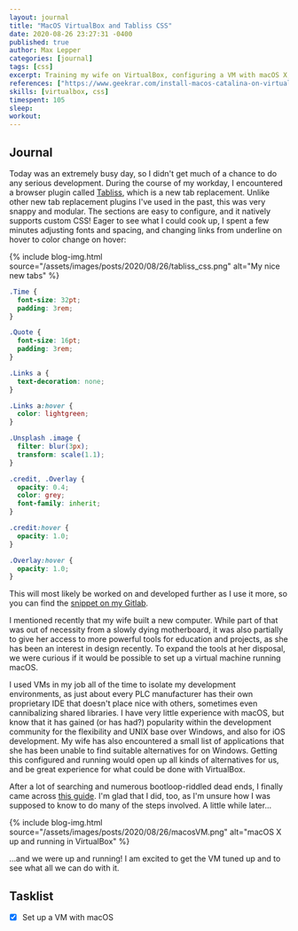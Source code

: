 ```yaml
---
layout: journal
title: "MacOS VirtualBox and Tabliss CSS"
date: 2020-08-26 23:27:31 -0400
published: true
author: Max Lepper
categories: [journal]
tags: [css]
excerpt: Training my wife on VirtualBox, configuring a VM with macOS X, and customizing Tabliss.
references: ["https://www.geekrar.com/install-macos-catalina-on-virtualbox-on-windows-pc-new/","https://tabliss.io/","https://gitlab.com/-/snippets/2009089"]
skills: [virtualbox, css]
timespent: 105
sleep: 
workout: 
---
```


## Journal

Today was an extremely busy day, so I didn't get much of a chance to do any serious development. During the course of my workday, I encountered a browser plugin called [Tabliss]({{page.references[1]}}), which is a new tab replacement. Unlike other new tab replacement plugins I've used in the past, this was very snappy and modular. The sections are easy to configure, and it natively supports custom CSS! Eager to see what I could cook up, I spent a few minutes adjusting fonts and spacing, and changing links from underline on hover to color change on hover:

{% include blog-img.html source="/assets/images/posts/2020/08/26/tabliss_css.png" alt="My nice new tabs" %}

```css
.Time {
  font-size: 32pt;
  padding: 3rem;
}

.Quote {
  font-size: 16pt;
  padding: 3rem;
}

.Links a {
  text-decoration: none;
}

.Links a:hover {
  color: lightgreen;
}

.Unsplash .image {
  filter: blur(3px);
  transform: scale(1.1);
}

.credit, .Overlay {
  opacity: 0.4;
  color: grey;
  font-family: inherit;
}

.credit:hover {
  opacity: 1.0;
}

.Overlay:hover {
  opacity: 1.0;
}
```
This will most likely be worked on and developed further as I use it more, so you can find the [snippet on my Gitlab]({{page.references[2]}}).

I mentioned recently that my wife built a new computer. While part of that was out of necessity from a slowly dying motherboard, it was also partially to give her access to more powerful tools for education and projects, as she has been an interest in design recently. To expand the tools at her disposal, we were curious if it would be possible to set up a virtual machine running macOS.

I used VMs in my job all of the time to isolate my development environments, as just about every PLC manufacturer has their own proprietary IDE that doesn't place nice with others, sometimes even cannibalizing shared libraries. I have very little experience with macOS, but know that it has gained (or has had?) popularity within the development community for the flexibility and UNIX base over Windows, and also for iOS development. My wife has also encountered a small list of applications that she has been unable to find suitable alternatives for on Windows. Getting this configured and running would open up all kinds of alternatives for us, and be great experience for what could be done with VirtualBox.

After a lot of searching and numerous bootloop-riddled dead ends, I finally came across [this guide]({{page.references[0]}}). I'm glad that I did, too, as I'm unsure how I was supposed to know to do many of the steps involved. A little while later...

{% include blog-img.html source="/assets/images/posts/2020/08/26/macosVM.png" alt="macOS X up and running in VirtualBox" %}

...and we were up and running! I am excited to get the VM tuned up and to see what all we can do with it.

## Tasklist

- [x] Set up a VM with macOS
